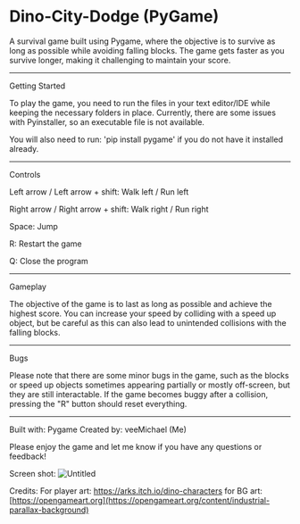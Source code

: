 # Dino-City-Dodge (PyGame)

A survival game built using Pygame, where the objective is to survive as long as possible while avoiding falling blocks. The game gets faster as you survive longer, making it challenging to maintain your score.

- - - 

Getting Started

To play the game, you need to run the files in your text editor/IDE while keeping the necessary folders in place. Currently, there are some issues with Pyinstaller, so an executable file is not available.

You will also need to run: 'pip install pygame' if you do not have it installed already.

- - - 

Controls

Left arrow / Left arrow + shift: Walk left / Run left

Right arrow / Right arrow + shift: Walk right / Run right

Space: Jump

R: Restart the game

Q: Close the program

- - -

Gameplay

The objective of the game is to last as long as possible and achieve the highest score. You can increase your speed by colliding with a speed up object, but be careful as this can also lead to unintended collisions with the falling blocks.

- - -

Bugs

Please note that there are some minor bugs in the game, such as the blocks or speed up objects sometimes appearing partially or mostly off-screen, but they are still interactable. If the game becomes buggy after a collision, pressing the "R" button should reset everything.

- - -

Built with: Pygame
Created by: veeMichael (Me)

Please enjoy the game and let me know if you have any questions or feedback!

Screen shot:
![Untitled](https://user-images.githubusercontent.com/91182988/213555108-e39162db-a4d4-48f3-af83-d0a39305149c.png)


Credits:
For player art:
https://arks.itch.io/dino-characters
for BG art:
[https://opengameart.org](https://opengameart.org/content/industrial-parallax-background)
